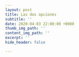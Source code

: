 ```yaml
---
layout: post
title: Las dos opciones
subtitle: ''
date: 2020-04-03 22:00:00 +0000
thumb_img_path: ''
content_img_path: ''
excerpt: ''
hide_header: false

---
```

